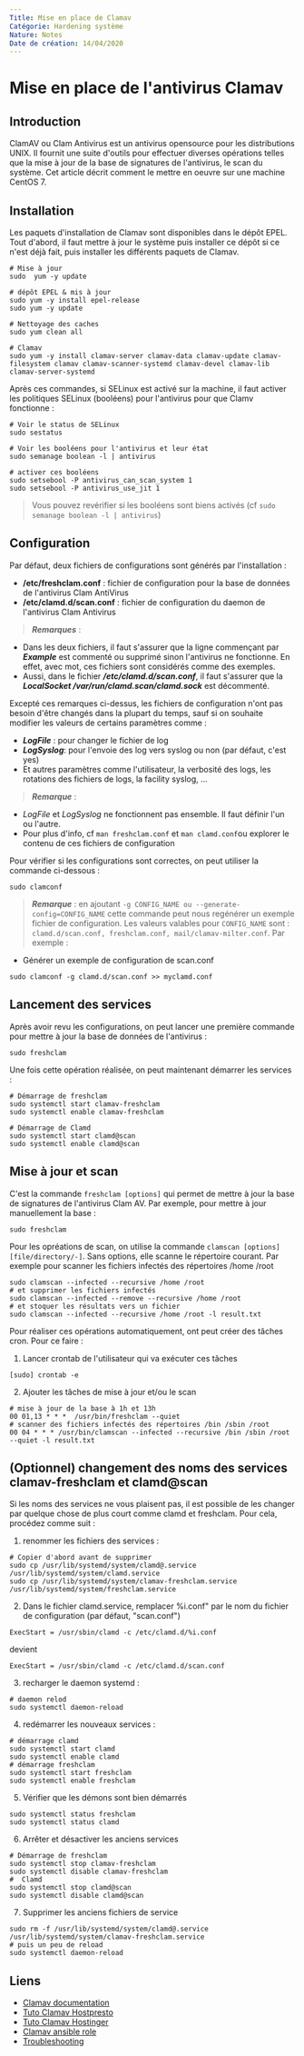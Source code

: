 ```yaml
---
Title: Mise en place de Clamav
Catégorie: Hardening système
Nature: Notes
Date de création: 14/04/2020
---
```


# Mise en place de l'antivirus Clamav

## Introduction
ClamAV ou Clam Antivirus est un antivirus opensource pour les distributions UNIX. Il fournit une suite d'outils pour effectuer diverses opérations telles que la mise à jour de la base de signatures de l'antivirus, le scan du système.
Cet article décrit comment le mettre en oeuvre sur une machine CentOS 7.

## Installation
Les paquets d'installation de Clamav sont disponibles dans le dépôt EPEL. Tout d'abord, il faut mettre à jour le système puis installer ce dépôt si ce n'est déjà fait, puis installer les différents paquets de Clamav.
```
# Mise à jour
sudo  yum -y update

# dépôt EPEL & mis à jour
sudo yum -y install epel-release
sudo yum -y update

# Nettoyage des caches
sudo yum clean all

# Clamav
sudo yum -y install clamav-server clamav-data clamav-update clamav-filesystem clamav clamav-scanner-systemd clamav-devel clamav-lib clamav-server-systemd
```

Après ces commandes, si SELinux est activé sur la machine, il faut activer les politiques SELinux (booléens) pour l'antivirus pour que Clamv fonctionne :
```
# Voir le status de SELinux
sudo sestatus

# Voir les booléens pour l'antivirus et leur état
sudo semanage boolean -l | antivirus

# activer ces booléens
sudo setsebool -P antivirus_can_scan_system 1
sudo setsebool -P antivirus_use_jit 1
```
> Vous pouvez revérifier si les booléens sont biens activés (cf `sudo semanage boolean -l | antivirus`)

## Configuration
Par défaut, deux fichiers de configurations sont générés par l'installation :
- **/etc/freshclam.conf** : fichier de configuration pour la base de données de l'antivirus Clam AntiVirus
- **/etc/clamd.d/scan.conf** : fichier de configuration du daemon de l'antivirus Clam Antivirus

> ***Remarques*** :
  - Dans les deux fichiers, il faut s'assurer que la ligne commençant par ***Example*** est commenté ou supprimé sinon l'antivirus ne fonctionne. En effet, avec mot, ces fichiers sont considérés comme des exemples.
  - Aussi, dans le fichier ***/etc/clamd.d/scan.conf***, il faut s'assurer que la ***LocalSocket /var/run/clamd.scan/clamd.sock*** est décommenté.

Excepté ces remarques ci-dessus, les fichiers de configuration n'ont pas besoin d'être changés dans la plupart du temps, sauf si on souhaite modifier les valeurs de certains paramètres comme :
- ***LogFile*** : pour changer le fichier de log
- ***LogSyslog***: pour l'envoie des log vers syslog ou non (par défaut, c'est yes)
- Et autres paramètres comme l'utilisateur, la verbosité des logs, les rotations des fichiers de logs, la facility syslog, ...
> ***Remarque*** :
  - *LogFile* et *LogSyslog* ne fonctionnent pas ensemble. Il faut définir l'un ou l'autre.
  - Pour plus d'info, cf `man freshclam.conf` et `man clamd.conf`ou explorer le contenu de ces fichiers de configuration

Pour vérifier si les configurations sont correctes, on peut utiliser la commande ci-dessous :
```
sudo clamconf
```
> ***Remarque*** : en ajoutant `-g CONFIG_NAME ou --generate-config=CONFIG_NAME` cette commande peut nous regénérer un exemple fichier de configuration. Les valeurs valables pour `CONFIG_NAME` sont : `clamd.d/scan.conf, freshclam.conf, mail/clamav-milter.conf`. Par exemple :
- Générer un exemple de configuration de scan.conf
```
sudo clamconf -g clamd.d/scan.conf >> myclamd.conf
```

## Lancement des services
Après avoir revu les configurations, on peut lancer une première commande pour mettre à jour la base de données de l'antivirus :
```
sudo freshclam
```
Une fois cette opération réalisée, on peut maintenant démarrer les services :
```
# Démarrage de freshclam
sudo systemctl start clamav-freshclam
sudo systemctl enable clamav-freshclam

# Démarrage de Clamd
sudo systemctl start clamd@scan
sudo systemctl enable clamd@scan
```

## Mise à jour et scan
C'est la commande `freshclam [options]` qui permet de mettre à jour la base de signatures de l'antivirus Clam AV. Par exemple, pour mettre à jour manuellement la base :
```
sudo freshclam
```
Pour les opréations de scan, on utilise la commande `clamscan [options] [file/directory/-]`. Sans options, elle scanne le répertoire courant. Par exemple pour scanner les fichiers infectés des répertoires /home /root
```
sudo clamscan --infected --recursive /home /root
# et supprimer les fichiers infectés
sudo clamscan --infected --remove --recursive /home /root
# et stoquer les résultats vers un fichier
sudo clamscan --infected --recursive /home /root -l result.txt
```

Pour réaliser ces opérations automatiquement, ont peut créer des tâches cron. Pour ce faire :
1. Lancer crontab de l'utilisateur qui va exécuter ces tâches
```
[sudo] crontab -e
```
2. Ajouter les tâches de mise à jour et/ou le scan
```
# mise à jour de la base à 1h et 13h
00 01,13 * * *  /usr/bin/freshclam --quiet
# scanner des fichiers infectés des répertoires /bin /sbin /root
00 04 * * * /usr/bin/clamscan --infected --recursive /bin /sbin /root --quiet -l result.txt
```

## (Optionnel) changement des noms des services clamav-freshclam et clamd@scan
Si les noms des services ne vous plaisent pas, il est possible de les changer par quelque chose de plus court comme clamd et freshclam. Pour cela, procédez comme suit :
1. renommer les fichiers des services :
```
# Copier d'abord avant de supprimer
sudo cp /usr/lib/systemd/system/clamd@.service  /usr/lib/systemd/system/clamd.service
sudo cp /usr/lib/systemd/system/clamav-freshclam.service /usr/lib/systemd/system/freshclam.service
```
2. Dans le fichier clamd.service, remplacer %i.conf" par le nom du fichier de configuration (par défaut, "scan.conf")
```
ExecStart = /usr/sbin/clamd -c /etc/clamd.d/%i.conf
```
devient
```
ExecStart = /usr/sbin/clamd -c /etc/clamd.d/scan.conf
```
3. recharger le daemon systemd :
```
# daemon relod
sudo systemctl daemon-reload
```
4. redémarrer les nouveaux services :
```
# démarrage clamd
sudo systemctl start clamd
sudo systemctl enable clamd
# démarrage freshclam
sudo systemctl start freshclam
sudo systemctl enable freshclam
```
5. Vérifier que les démons sont bien démarrés
```
sudo systemctl status freshclam
sudo systemctl status clamd
```
6. Arrêter et désactiver les anciens services
```
# Démarrage de freshclam
sudo systemctl stop clamav-freshclam
sudo systemctl disable clamav-freshclam
#  Clamd
sudo systemctl stop clamd@scan
sudo systemctl disable clamd@scan
```
7. Supprimer les anciens fichiers de service
```
sudo rm -f /usr/lib/systemd/system/clamd@.service /usr/lib/systemd/system/clamav-freshclam.service
# puis un peu de reload
sudo systemctl daemon-reload
```

## Liens
- [Clamav documentation](https://www.clamav.net/documents/clam-antivirus-user-manual)
- [Tuto Clamav Hostpresto](https://hostpresto.com/community/tutorials/how-to-install-clamav-on-centos-7/)
- [Tuto Clamav Hostinger](https://www.hostinger.com/tutorials/how-to-install-clamav-centos7)
- [Clamav ansible role](https://github.com/geerlingguy/ansible-role-clamav)
- [Troubleshooting](https://www.clamav.net/documents/troubleshooting-faq)
